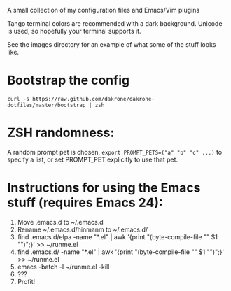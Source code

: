 A small collection of my configuration files and Emacs/Vim plugins

Tango terminal colors are recommended with a dark background. Unicode
is used, so hopefully your terminal supports it.

See the images directory for an example of what some of the stuff looks like.

# Bootstrap the config

```
curl -s https://raw.github.com/dakrone/dakrone-dotfiles/master/bootstrap | zsh
```

# ZSH randomness:

A random prompt pet is chosen, `export PROMPT_PETS=("a" "b" "c" ...)` to
specify a list, or set PROMPT_PET explicitly to use that pet.

# Instructions for using the Emacs stuff (requires Emacs 24):

1. Move .emacs.d to ~/.emacs.d
2. Rename ~/.emacs.d/hinmanm to ~/.emacs.d/<youruserid>
3. find .emacs.d/elpa -name "*.el" | awk '{print "(byte-compile-file \"" $1 "\")";}' >> ~/runme.el
4. find .emacs.d/<youruserid> -name "*.el" | awk '{print "(byte-compile-file \"" $1 "\")";}' >> ~/runme.el
5. emacs -batch -l ~/runme.el -kill
6. ???
7. Profit!
